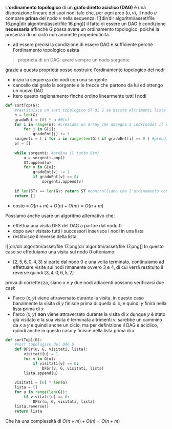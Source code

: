L'**ordinamento topologico** di un **grafo diretto aciclico (DAG)** è una disposizione lineare dei suoi nodi tale che, per ogni arco $(u,v)$, il nodo $u$ compare **prima** del nodo $v$ nella sequenza.
![[dir/dir algoritmi/asset/file 16.png|dir algoritmi/asset/file 16.png]]
il fatto di essere un DAG è condizione **necessaria** affinché $G$ possa avere un ordinamento topologico, poiché la presenza di un ciclo non ammette propedeuticità.

- ad essere precisi la condizione di essere DAG è sufficiente perché l'ordinamento topologico esista

>proprietà di un DAG: avere sempre un nodo sorgente

grazie a questa proprietà posso costruire l'ordinamento topologico dei nodi:
- inizio la sequenza dei nodi con una sorgente
- cancello dal grafo la sorgente e le frecce che partono da lui ed ottengo un nuovo DAG
- Itero questo ragionamento finché ordino linearmente tutti i nodi

```python 
def sortTop(G):
	#restituisce un sort topologico ST di G se esiste altrimenti lista vuota
    n = len(G)
    gradoEnt = [0] * n #θ(n)
    for i in range(n): #creaiamo un array che assegna a indx[nodo] il valore di archi entratnti O(m)
        for j in G[i]:
            gradoEnt[j] += 1
    sorgenti = [ i for i in range(len(G)) if gradoEnt[i] == 0 ] #prendiamo i nodi che hanno 0 nell'array (nessun arco entrante) O(n)
    ST = []
    
    while sorgenti: #ordina il tutto O(m)
        u = sorgenti.pop()
        ST.append(u)
        for v in G[u]:
            gradoEnt[v] -= 1
            if gradoEnt[v] == 0:
                sorgenti.append(v)
                
    if len(ST) == len(G): return ST #controlliamo che l'ordinamento contenga tutti i nodi
    return []
```

- costo = $O(n+m)+O(n)+O(m)=O(n+m)$

Possiamo anche usare un algoritmo alternativo che:
- effettua una visita DFS del DAG a partire dal nodo 0
- dopo aver visitato tutti i successori inserisce i nodi in una lista
- restituisce il reverse della lista

![[dir/dir algoritmi/asset/file 17.png|dir algoritmi/asset/file 17.png]]
In questo caso se effettuiamo una visita sul nodo 0 otteniamo:
- $[2,5,6,0,4,3]$ si parte dal nodo 0 e una volta terminato, continuiamo ad effettuare visite sui nodi rimanente ovvero 3 e 4, di cui verrà restituito il reverse quindi $[3,4,0,6,5,2]$

prova di correttezza, siano $x$ e $y$ due nodi adiacenti possono verificarsi due casi:
- l'arco $(x,y)$ viene attraversato durante la visita, in questo caso banalmente la visita di $y$ finisce prima di quella di $x$, e quindi $y$ finirà nella lista prima di $x$
- l'arco $(x,y)$ **non** viene attraversato durante la visita di $x$ dunque $y$ è stato già visitato e la sua visita è terminata altrimenti vi sarebbe un cammino da $x$ a $y$ e quindi anche un ciclo, ma per definizione il DAG è aciclico, quindi anche in questo caso $y$ finisce nella lista prima di $x$

```python 
def sortTop1(G):
	#sort topologico del DAG G
	def DFSr(u, G, visitati, lista):
		visitati[u] = 1
		for v in G[u]:
			if visitati[v] == 0:
				DFSr(v, G, visitati, lista)
		lista.append(u)
 
	visitati = [0] * len(G)
	lista = []
	for u in range(len(G)):
		if visitati[u] == 0:
			DFSr(u, G, visitati, lista)
	lista.reverse()
	return lista
```
Che ha una complessità di $O(n+m)+O(n)=O(n+m)$